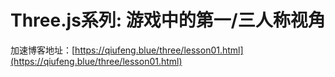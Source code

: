 
# Three.js系列:   游戏中的第一/三人称视角

加速博客地址：[https://qiufeng.blue/three/lesson01.html](https://qiufeng.blue/three/lesson01.html)



